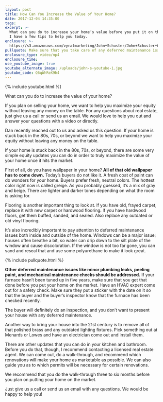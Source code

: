 ```yaml
---
layout: post
title: How Can You Increase the Value of Your Home?
date: 2017-12-04 14:35:00
tags:
excerpt: >-
  What can you do to increase your home’s value before you put it on the market?
  I have a few tips to help you today.
enclosure: >-
  https://s3.amazonaws.com/vyralmarketing/John+Schuster/John+Schuster+Group-+How+Can+You+Increase+the+Value+of+Your+Home%253F.mp4
pullquote: Make sure that you take care of any deferred maintenance issues.
enclosure_type: video/mp4
enclosure_time:
use_youtube_image: true
youtube_alternate_image: /uploads/john-s-youtube-1.jpg
youtube_code: Q6qWhReX9h4
---
```



{% include youtube.html %}

What can you do to increase the value of your home?

If you plan on selling your home, we want to help you maximize your equity without leaving any money on the table. For any questions about real estate, just give us a call or send us an email. We would love to help you out and answer your questions with a video or directly.

Dan recently reached out to us and asked us this question. If your home is stuck back in the 80s, 70s, or beyond we want to help you maximize your equity without leaving any money on the table.

If your home is stuck back in the 80s, 70s, or beyond, there are some very simple equity updates you can do in order to truly maximize the value of your home once it hits the market.

First of all, do you have wallpaper in your home? **All of that old wallpaper has to come down.** Today’s buyers do not like it. A fresh coat of paint can do wonders for your home. Buyers prefer fresh, neutral colors. The hottest color right now is called greige. As you probably guessed, it’s a mix of gray and beige. There are lighter and darker tones depending on what the room is asking for.

Flooring is another important thing to look at. If you have old, frayed carpet, replace it with new carpet or hardwood flooring. If you have hardwood floors, get them buffed, sanded, and sealed. Also replace any outdated or old vinyl flooring.

It’s also incredibly important to pay attention to deferred maintenance issues both inside and outside of the home. Windows can be a major issue; houses often breathe a bit, so water can drip down to the silt plate of the window and cause discoloration. If the window is not too far gone, you can sand and reseal that and use some polyurethane to make it look great.

{% include pullquote.html %}

**Other deferred maintenance issues like minor plumbing leaks, peeling paint, and mechanical maintenance checks should be addressed.** If your furnace hasn’t been tuned up in five years, make sure that you get that done before you put your home on the market. Have an HVAC expert come out for a safety check. Make sure they put a sticker with the date on it so that the buyer and the buyer’s inspector know that the furnace has been checked recently.

The buyer will definitely do an inspection, and you don’t want to present your house with any deferred maintenance.

Another way to bring your house into the 21st century is to remove all of that polished brass and any outdated lighting fixtures. Pick something out at Menards or Lowes and have an electrician come out and install them.

There are other updates that you can do in your kitchen and bathroom. Before you do that, though, I recommend contacting a licensed real estate agent. We can come out, do a walk-through, and recommend which renovations will make your home as marketable as possible. We can also guide you as to which permits will be necessary for certain renovations.

We recommend that you do the walk-through three to six months before you plan on putting your home on the market.

Just give us a call or send us an email with any questions. We would be happy to help you!